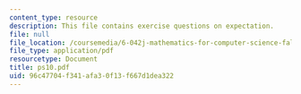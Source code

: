 ```yaml
---
content_type: resource
description: This file contains exercise questions on expectation.
file: null
file_location: /coursemedia/6-042j-mathematics-for-computer-science-fall-2005/96c47704f341afa30f13f667d1dea322_ps10.pdf
file_type: application/pdf
resourcetype: Document
title: ps10.pdf
uid: 96c47704-f341-afa3-0f13-f667d1dea322
---
```

